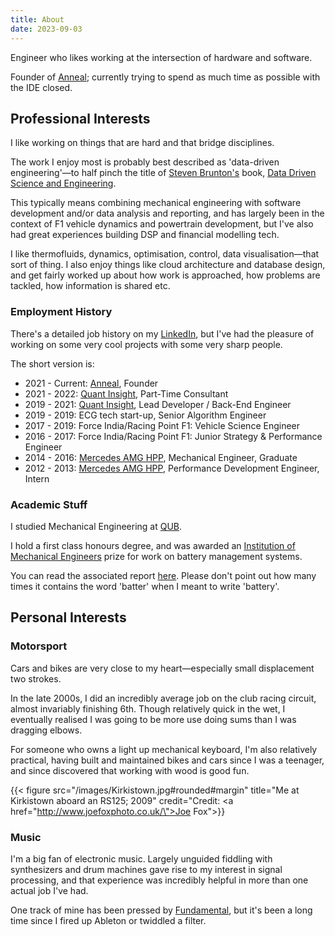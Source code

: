```yaml
---
title: About
date: 2023-09-03
---
```


Engineer who likes working at the intersection of hardware and software.

Founder of [Anneal](https://www.getanneal.com); currently trying to spend as much time as possible with the IDE closed.

## Professional Interests

I like working on things that are hard and that bridge disciplines.

The work I enjoy most is probably best described as 'data-driven engineering'—to half pinch the title of
[Steven Brunton's](https://twitter.com/eigensteve) book,
[Data Driven Science and Engineering](https://www.cambridge.org/core/books/datadriven-science-and-engineering/77D52B171B60A496EAFE4DB662ADC36E).

This typically means combining mechanical engineering with software development and/or data analysis and reporting, and
has largely been in the context of F1 vehicle dynamics and powertrain development, but I've also had great experiences
building DSP and financial modelling tech.

I like thermofluids, dynamics, optimisation, control, data visualisation—that sort of thing. I also enjoy things like
cloud architecture and database design, and get fairly worked up about how work is approached, how problems are tackled,
how information is shared etc.

### Employment History

There's a detailed job history on my [LinkedIn](https://www.linkedin.com/in/nick-mccleery/), but I've had the pleasure
of working on some very cool projects with some very sharp people.

The short version is:

- 2021 - Current: [Anneal](https://www.getanneal.com), Founder
- 2021 - 2022: [Quant Insight](https://quant-insight.com/), Part-Time Consultant
- 2019 - 2021: [Quant Insight](https://quant-insight.com/), Lead Developer / Back-End Engineer
- 2019 - 2019: ECG tech start-up, Senior Algorithm Engineer
- 2017 - 2019: Force India/Racing Point F1: Vehicle Science Engineer
- 2016 - 2017: Force India/Racing Point F1: Junior Strategy & Performance Engineer
- 2014 - 2016: [Mercedes AMG HPP](https://www.mercedes-amg-hpp.com/), Mechanical Engineer, Graduate
- 2012 - 2013: [Mercedes AMG HPP](https://www.mercedes-amg-hpp.com/), Performance Development Engineer, Intern

### Academic Stuff

I studied Mechanical Engineering at [QUB](https://www.qub.ac.uk/).

I hold a first class honours degree, and was awarded an [Institution of Mechanical Engineers](https://www.imeche.org/)
prize for work on battery management systems.

You can read the associated report [here](/2014-NMcCleery-BMSProtocol.pdf). Please don't point out how many times it
contains the word 'batter' when I meant to write 'battery'.

## Personal Interests

### Motorsport

Cars and bikes are very close to my heart—especially small displacement two strokes.

In the late 2000s, I did an incredibly average job on the club racing circuit, almost invariably finishing 6th. Though
relatively quick in the wet, I eventually realised I was going to be more use doing sums than I was dragging elbows.

For someone who owns a light up mechanical keyboard, I'm also relatively practical, having built and maintained bikes
and cars since I was a teenager, and since discovered that working with wood is good fun.

{{< figure src="/images/Kirkistown.jpg#rounded#margin" title="Me at Kirkistown aboard an RS125; 2009" credit="Credit: <a href=\"http://www.joefoxphoto.co.uk/\">Joe Fox</a>">}}

### Music

I'm a big fan of electronic music. Largely unguided fiddling with synthesizers and drum machines gave rise to my
interest in signal processing, and that experience was incredibly helpful in more than one actual job I've had.

One track of mine has been pressed by [Fundamental](https://fundamentalrecords.bandcamp.com/merch), but it's been a long
time since I fired up Ableton or twiddled a filter.
